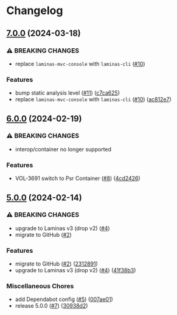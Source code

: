 # Changelog

## [7.0.0](https://github.com/dvsa/olcs-logging/compare/v6.0.0...v7.0.0) (2024-03-18)


### ⚠ BREAKING CHANGES

* replace `laminas-mvc-console` with `laminas-cli` ([#10](https://github.com/dvsa/olcs-logging/issues/10))

### Features

* bump static analysis level ([#11](https://github.com/dvsa/olcs-logging/issues/11)) ([c7ca625](https://github.com/dvsa/olcs-logging/commit/c7ca6253e4dd1b7bfe5bcdb590fbb0327fbd6c34))
* replace `laminas-mvc-console` with `laminas-cli` ([#10](https://github.com/dvsa/olcs-logging/issues/10)) ([ac812e7](https://github.com/dvsa/olcs-logging/commit/ac812e79fde4fe74cf6f1e7dc7a30c5f4b96d590))

## [6.0.0](https://github.com/dvsa/olcs-logging/compare/v5.0.0...v6.0.0) (2024-02-19)


### ⚠ BREAKING CHANGES

* interop/container no longer supported

### Features

* VOL-3691 switch to Psr Container ([#8](https://github.com/dvsa/olcs-logging/issues/8)) ([4cd2426](https://github.com/dvsa/olcs-logging/commit/4cd242686884b8fb9feca57281cc3850097beffd))

## [5.0.0](https://github.com/dvsa/olcs-logging/compare/v5.0.0...v5.0.0) (2024-02-14)


### ⚠ BREAKING CHANGES

* upgrade to Laminas v3 (drop v2) ([#4](https://github.com/dvsa/olcs-logging/issues/4))
* migrate to GitHub ([#2](https://github.com/dvsa/olcs-logging/issues/2))

### Features

* migrate to GitHub ([#2](https://github.com/dvsa/olcs-logging/issues/2)) ([2312891](https://github.com/dvsa/olcs-logging/commit/2312891aeb3e67cd17c4fce9dbafe0f0e7c2e099))
* upgrade to Laminas v3 (drop v2) ([#4](https://github.com/dvsa/olcs-logging/issues/4)) ([41f38b3](https://github.com/dvsa/olcs-logging/commit/41f38b368ec4bd6530b04396215e577bb466b494))


### Miscellaneous Chores

* add Dependabot config ([#5](https://github.com/dvsa/olcs-logging/issues/5)) ([007ae01](https://github.com/dvsa/olcs-logging/commit/007ae01591312a1f2c81934c9594bd60dd8cd819))
* release 5.0.0 ([#7](https://github.com/dvsa/olcs-logging/issues/7)) ([30938d2](https://github.com/dvsa/olcs-logging/commit/30938d2828697aeb4193cfd5988bbb16bd201041))
